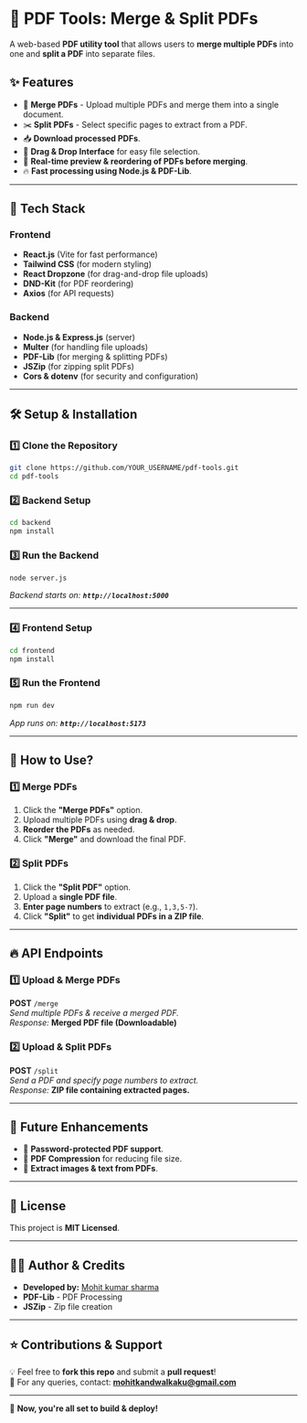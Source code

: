 # 📄 PDF Tools: Merge & Split PDFs

A web-based **PDF utility tool** that allows users to **merge multiple PDFs** into one and **split a PDF** into separate files.

## ✨ Features
- 📌 **Merge PDFs** - Upload multiple PDFs and merge them into a single document.
- ✂️ **Split PDFs** - Select specific pages to extract from a PDF.
- 📥 **Download processed PDFs**.
- 🚀 **Drag & Drop Interface** for easy file selection.
- 🌟 **Real-time preview & reordering of PDFs before merging**.
- 🔥 **Fast processing using Node.js & PDF-Lib**.

---

## 🚀 Tech Stack
### **Frontend**
- **React.js** (Vite for fast performance)
- **Tailwind CSS** (for modern styling)
- **React Dropzone** (for drag-and-drop file uploads)
- **DND-Kit** (for PDF reordering)
- **Axios** (for API requests)

### **Backend**
- **Node.js & Express.js** (server)
- **Multer** (for handling file uploads)
- **PDF-Lib** (for merging & splitting PDFs)
- **JSZip** (for zipping split PDFs)
- **Cors & dotenv** (for security and configuration)

---

## 🛠️ Setup & Installation

### 1️⃣ **Clone the Repository**
```bash
git clone https://github.com/YOUR_USERNAME/pdf-tools.git
cd pdf-tools
```

### 2️⃣ **Backend Setup**
```bash
cd backend
npm install
```

### 3️⃣ **Run the Backend**
```bash
node server.js
```
_Backend starts on: **`http://localhost:5000`**_

---

### 4️⃣ **Frontend Setup**
```bash
cd frontend
npm install
```

### 5️⃣ **Run the Frontend**
```bash
npm run dev
```
_App runs on: **`http://localhost:5173`**_

---

## 📌 How to Use?
### **1️⃣ Merge PDFs**
1. Click the **"Merge PDFs"** option.
2. Upload multiple PDFs using **drag & drop**.
3. **Reorder the PDFs** as needed.
4. Click **"Merge"** and download the final PDF.

### **2️⃣ Split PDFs**
1. Click the **"Split PDF"** option.
2. Upload a **single PDF file**.
3. **Enter page numbers** to extract (e.g., `1,3,5-7`).
4. Click **"Split"** to get **individual PDFs in a ZIP file**.

---

## 🔥 API Endpoints
### **1️⃣ Upload & Merge PDFs**
**POST** `/merge`  
_Send multiple PDFs & receive a merged PDF._  
_Response:_ **Merged PDF file (Downloadable)**

### **2️⃣ Upload & Split PDFs**
**POST** `/split`  
_Send a PDF and specify page numbers to extract._  
_Response:_ **ZIP file containing extracted pages.**

---

## 🎯 Future Enhancements
- 📌 **Password-protected PDF support**.
- 📌 **PDF Compression** for reducing file size.
- 📌 **Extract images & text from PDFs**.

---

## 📝 License
This project is **MIT Licensed**.

---

## 👨‍💻 Author & Credits
- **Developed by:** [Mohit kumar sharma](https://github.com/master-27)
- **PDF-Lib** - PDF Processing
- **JSZip** - Zip file creation

---

## ⭐ Contributions & Support
💡 Feel free to **fork this repo** and submit a **pull request**!  
📧 For any queries, contact: **mohitkandwalkaku@gmail.com**

---
🚀 **Now, you're all set to build & deploy!**  
```
